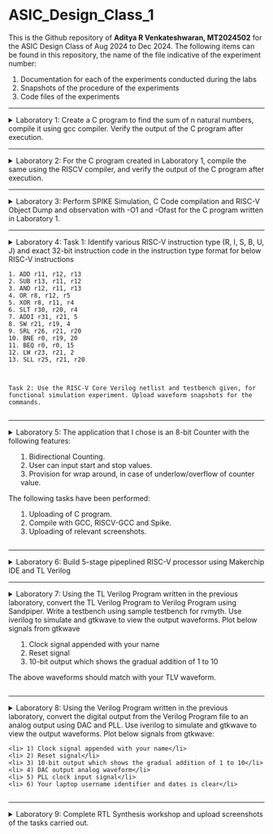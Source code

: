 # ASIC_Design_Class_1
This is the Github repository of **Aditya R Venkateshwaran, MT2024502** for the ASIC Design Class of Aug 2024 to Dec 2024. The following items can be found in this repository, the name of the file indicative of the experiment number:

1. Documentation for each of the experiments conducted during the labs
2. Snapshots of the procedure of the experiments
3. Code files of the experiments

***
<details>
  <summary> Laboratory 1: Create a C program to find the sum of n natural numbers, compile it using gcc compiler. Verify the output of the C program after execution.</summary>
 
  **Step 1:** Create a new sum1ton.c file in the desired directory (ASIC Class) in Linux environment.
  
  ![image](https://github.com/user-attachments/assets/a37c4825-dbf3-458a-ab23-fb4d47fb4c0d)
  
  Here, GEDIT text editor from Ubuntu is used. Write and save your C program in the text editor.
  
  ![image](https://github.com/user-attachments/assets/1ba473a9-6f80-4a4b-be7d-ebce1e5ea2a1)

  **Step 2:** Compile the code using GCC compiler in the terminal window of Ubuntu enivronment and ensure there are no errors during compilation.
  
  ![image](https://github.com/user-attachments/assets/8610ea53-4de6-4fa8-b3bb-af1f85dcb776)
  
  **Step 3:** After compilation, the executable (a.out) will be generated. Run the executable in terminal window to view the output.
  
  ![image](https://github.com/user-attachments/assets/0093d1ad-0ac6-48b1-a578-62a3863594fc)
  
  **Final Output:** In the above image we can observe the output to be 55 (Sum of numbers 1 to 10).
</details>

***

<details>
  <summary>Laboratory 2: For the C program created in Laboratory 1, compile the same using the RISCV compiler, and verify the output of the C program after execution.</summary>


  **Step 1:** For the file sum1ton.c created, type in the following commnand "riscv64-unknown-elf-    gcc -O1 -mabi=lp64 -mach=rv64i -o sum1ton.o sum1ton.c" and press enter. Subsequently, type     "ls -ltr sum1ton.o" to check if the file has been created. 
    
  ![image](https://github.com/user-attachments/assets/56e65f99-2c34-4831-a612-9bd64598013c)
  
  **Step 2:** Open a new terminal tab and write the following command as shown in the figure: 
  
  ![image](https://github.com/user-attachments/assets/6174745a-c5a6-4e9a-8fe4-89f2c6b81c92)
  
 **Step 3:** The assembly version of the C program appears. Type "/main" to jump to the area of      the code that corresponds to the main function (int main()) of the C program. 
  
  ![image](https://github.com/user-attachments/assets/5fdf05fe-8360-4daf-bbfa-c82432068ad3)
  
  **Step 4:** The starting address of the instruction in the main function is 10184, and the ending address is 101B0. Each subsequent instruction, after 10184, has an increment of 4. To find the number of instructions, subtract 10184 from 101B0, and divide by 4. In this case, the number of instructions are equal to 11, as shown in the figure. 
  
  ![image](https://github.com/user-attachments/assets/d88032c3-2865-4cae-bc2f-7e064c4ec5a2)
  ![image](https://github.com/user-attachments/assets/9bc622b1-597f-4805-9b76-4e01de645409)
  
  
  **Step 5:** Repeat Step 1, with the following change "riscv64-unknown-elf-gcc -Ofast -mabi=lp64 -mach=rv64i -o sum1ton.o sum1ton.c" and press enter. Subsequently, repeat the rest of the procedure. 
  
  ![image](https://github.com/user-attachments/assets/95e90c78-24b1-479b-b67b-f6e594f1e668)
  
  To find the number of instructions, subtract 100B0 from 100DC, and divide by 4. In this case, the number of instructions are equal to 11, as shown in the figure.
  
  ![image](https://github.com/user-attachments/assets/3a8f94b5-438f-4c99-860e-12fce037b4fb)
  
  **Final Output:** The number of instructions obtained using the O1 and Ofast switching is equal to 11. 

</details>

***

<details>
  <summary> Laboratory 3: Perform SPIKE Simulation, C Code compilation and RISC-V Object Dump and observation with -O1 and -Ofast for the C program written in Laboratory 1.</summary>

**Step 1:** In the terminal window, compile the C program sum1ton.c and obtain the executable file. Then, run the executable file and observe the output.

**Step 2:** Now, enter the command "riscv64-unknown-elf-gcc -O1 -mabi=lp64 -march=rv64i -o sum1ton.o sum1ton.c", indicating the use of O1 switch and press enter to compile. 

Subsequently, type the command "spike pk sum1ton.o" and press enter to obtain the output of the program using SPIKE simulator and observe the output.

![image](https://github.com/user-attachments/assets/2fe1dfff-bf63-47e7-b092-0f8f28816178)

We can observe that the output of simulation using GCC and SPIKE are the same.

**Step 3:** Perform RISC-V Object Dump by typing the following command "riscv-64-unknown-elf-objdump -d sum1ton.o | less and press enter.

![image](https://github.com/user-attachments/assets/fc7fbc88-d2cd-4e95-8aca-84a166fa860a)

**Step 4:** It can be observed that the number of instructions are equal to (0x101B0-0x10184)/4 = 0xB, which is 11 instructions.

![image](https://github.com/user-attachments/assets/bceeb4bd-74d8-458e-8d11-f751b99bb129)

**Step 5:** Now, repeat Step 2 to Step 4 by using Ofast switch.

![image](https://github.com/user-attachments/assets/12e7b2fa-4a7c-48e6-99c9-a3dd63e5ff50)
![image](https://github.com/user-attachments/assets/feba6e97-c1d0-44b6-82af-a55562700cad)
![image](https://github.com/user-attachments/assets/e3fb4e4f-ca87-4d5f-b008-4041027eccca)

It can be observed that the number of instructions are equal to (0x100DC-0x100B0)/4 = 0xB, which is 11 instructions.
</details>

***

<details>
  <summary>
    Laboratory 4: 
    Task 1: Identify various RISC-V instruction type (R, I, S, B, U, J) and exact 32-bit instruction code in the instruction type format for below RISC-V instructions

    
    1. ADD r11, r12, r13
    2. SUB r13, r11, r12
    3. AND r12, r11, r13
    4. OR r8, r12, r5
    5. XOR r8, r11, r4
    6. SLT r30, r20, r4
    7. ADDI r31, r21, 5
    8. SW r21, r19, 4
    9. SRL r26, r21, r20
    10. BNE r0, r19, 20
    11. BEQ r0, r0, 15
    12. LW r23, r21, 2
    13. SLL r25, r21, r20



    Task 2: Use the RISC-V Core Verilog netlist and testbench given, for functional simulation experiment. Upload waveform snapshots for the commands. 
  </summary>

**Task 1:**
The instructions format of a processor is the way in which machine language instructions are structured and organized for a processor to execute. It is made up of series of 0s and 1s, each containing information about the location and operation of data.
There are 6 instruction formats in RISC-V:

<li>R-format</li>
<li>I-format</li>
<li>S-format</li>
<li>B-format</li>
<li>U-format</li>
<li>J-format</li>


![image](https://github.com/user-attachments/assets/04fbc6f6-5f98-48b0-a346-292e0c9c115e)

<li>The first field in all the instruction format is known as opcode, also referred as operation code. It is of length 7 bits and is used to determine the type of instruction format.</li>
<li>RV32 instructions are word-aligned, which means that address is always defined in the multiple of 4 bytes.</li>

## 1. R-type Instruction

In R-type instruction, R stands for register which means that operations are carried on the Registers and not on memory location. This instruction type is used to execute various arithmetic and logical operations. The entire 32 bits instruction is divided into 6 fields as shown below.

![image](https://github.com/user-attachments/assets/2ffba883-3d7d-4dce-b152-258a85fc1815)

<li>RD: also known referred as Destination Register. It is of length 5 bits and is used to store the final result of operation.</li>
<li>func3: Also referred as function 3. Here the ‘3’ represents the size of this field. This field tells the detail about the operation, i.e., the type of arithmetic and logical that is performed.</li>
<li>RS1 and RS2: These are the source registers each of length 5 bits, mainly used to store and manipulate the data during the execution of instructions.</li>
<li>func7: Also referred as function 7. Here ‘7’ represents the size of the field. The function of func7 field is same as that of func3 field.</li>

## 2. I-type Instruction

In I-type instruction, I stand for immediate which means that operations use Registers and Immediate value for their execution and are not related with memory location. This instruction type is used in immediate and load operations. The entire 32 bits instruction is divided into 5 fields as shown below.

![image](https://github.com/user-attachments/assets/b4f0e45a-7c24-4864-978b-a4a9b658cc44)

<li>RD: also known referred as Destination Register. It is of length 5 bits and is used to store the final result of operation.</li>
<li>func3: Also referred as function 3. Here the ‘3’ represents the size of this field. This field tells the detail about the operation, i.e., the type of arithmetic and logical that is performed.</li>
<li>RS1: This is the source register of length 5 bits, mainly used to store and manipulate the data during the execution of instructions.</li>
<li>The only difference between R-type and I-type is rs2 and func7 field of R-type has been replaced by 12-bits signed immediate, imm[11:0].</li>

## 3. S-type Instruction
   
In S-type instruction, S stand for store which means it is store type instruction that helps to store the value of register into the memory. Mainly, this instruction type is used for store operations. The entire 32 bits instruction is divided into 6 fields as shown below.

![image](https://github.com/user-attachments/assets/3c04cfaf-34b3-4a6c-9704-ed45d55c3401)

<li>S-type instructions encode a 12-bit signed immediate, with the top seven bits imm[11:5] in bits [31:25] of the instruction and the lower five bits imm[4:0] in bits [11:7] of the instruction.</li>
<li>Doesn’t have RD fields which states that these instructions are not used to write value to a register, but to write/store a value to a memory.</li>
<li>The value to be stored is defined in RS1 field and address to which we have to store this value is calculated using RS1 and immediate field.</li>li>
<li>The width of the operation and types of instruction is defined by func3, it can be a word, half-word or byte.</li>

## 4. B-type Instruction
   
In B-type instruction, B stand for branching which means it is mainly used for branching based on certain conditions. The entire 32 bits instruction is divided into 8 fields as shown below.

![image](https://github.com/user-attachments/assets/ae38579f-e051-4a5a-bbe1-42b68d629f98)

<li>Encodes a 12-bit signed immediate, with the most significant bit imm[12] in bit [31] of the instruction, six bits imm[10:5] in bits [25:30] of the instruction, four bits imm[4:1] in bits [11:8] and one bit imm[11] on bit[7].</li>
<li>RS1 and RS2: There are two source registers on which various operations are performed based on certain conditions, and those conditions are defined by func3 field.</li>
<li>After performing operations on the source register based on the conditions, it is evaluated that if the condition is true, Program Counter value gets updated by PC = Present PC Value + Immediate Value, and if the condition is false then PC will be given as PC = Present PC value + 4 bytes, which states that PC will move to next instruction set.</li>

## 5. U-type Instruction
   
In U-type instruction, U stand for Upper Immediate instructions which means it is simply used to transfer the immediate data into the destination register. The entire 32 bits instruction is divided into 3 fields as shown below.

![image](https://github.com/user-attachments/assets/e155a78d-489a-4b86-9e9f-9904401dfcc7)

<li>Consists of only two instructions, i.e., LUI and AUIPC.</li>
<li>Eg:lets take the instruction lui rd, imm and understand this instruction. lui x15, 0x13579 : This instruction will be executed and the immediate value 0x13579 will be written in the MSB of the rd x15, and it will look like x15 = 0x13579000.</li>

## 6. J-type Instruction
   
In J-type instruction, J stand for jump, which means that this instruction format is used to implement jump type instruction. The entire 32 bits instruction is divided into 6 fields as shown below.

![image](https://github.com/user-attachments/assets/06de5c85-ff12-4cc5-b301-758817730e78)

<li>Consists of a single instruction, JAL.</li>
<li>Encodes 20 bits signed immediate which is divided into four fields.</li>
<li>Often used to perform jump to the desired memory location. </li>
<li>The address of the desired memory location is defined in the instruction. </li>
<li>Also used to implement loops.</li>

## Instruction Table

|Sl. No | Instruction| Type |Description of the Instruction |Format                            | Binary Representation          |
|--------|----------------|---------------------------------------|------|-----------------------------------|--------------------------------|
|1| ADD r11, r12, r13  |R|Perform Addition between the values stored in registers R12 and R13, and store the result in register R11|funct7_rs2_rs1_funct3_rd_opcode|0000000_01101_01100_000_01011_0110011|
|2| SUB r13, r11, r12  |R|Perform Subtraction between the value stored in register R12 from R11, and store the result in register R13|funct7_rs2_rs1_funct3_rd_opcode|0100000_01100_01011_000_01101_0110011|
|3| AND r12, r11, r13  |R|Perform Logical AND between the values stored in registers R11 and R13, and store the result in register R12 |funct7_rs2_rs1_funct3_rd_opcode|0000000_01101_01011_111_01100_0110011|
|4| OR r8, r12, r5     |R|Perform Logical OR between the values stored in registers R5 and R12, and store the result in register R8|funct7_rs2_rs1_funct3_rd_opcode|0000000_00101_01100_110_01000_0110011|
|5| XOR r8, r11, r4    |R|Perform Logical XOR between the values stored in registers R4 and R11, and store the result in register R8|funct7_rs2_rs1_funct3_rd_opcode|0000000_00100_01011_100_01000_0110011|
|6| SLT r30, r20, r4   |R|Compare if the data in register R30 is less than that of R20, If yes, set destination register as 1, else, set it as 0|funct7_rs2_rs1_funct3_rd_opcode|0000000_00100_10100_010_111100110011|
7| ADDI r31, r21, 5   |I|Perform addition between data in register R21 and Immediate value (5), and store the result in register R31|imm[11:0]_rs1_funct3_rd_opcode|000000000101_10101_000_11111_0010011|
|8| SW r21, r19, 4     |S|Store Word (32 bits or 4 bytes) from the address pointed by the sum of address held in register R19 and the immediate value (4) and store it in register R21 |imm[11:5]_rs2_rs1_funct3_imm[4:0]_opcode|0000000_10011_10101_010_00100_0100011|
|9| SRL r26, r21, r20  |R| Perform Shift Logical Right on data present in register R21, based on the data present in register R20, and store the result in register R26|funct7_rs2_rs1_funct3_rd_opcode|0000000_10100_10101_101_11010_0110011 |
|10| BNE r0, r19, 20    |B|Branch if the contents of registers R0 and R19 are not equal, to the address denoted by the sum of the address held by the program counter (PC) and the immediate value (20)|imm[12'|'10:5]_rs2_rs1_funct3_imm[4:1|11]_opcode|000000_10011_00000_001_01000_1100011|
|11| BEQ r0, r0, 15     |B| Branch if the contents of registers R0 and R0 are equal, to the address denoted by the sum of the address held by the program counter (PC) and the immediate value (15)|[12|10:5] rs2 rs1_funct3_imm[4:1'|'11]_opcode|000000_00000_00000_000_01111_1100011|
|12| LW r23, r21, 2     |I|Load Word (32 bits or 4 bytes) from the address pointed by the sum of address held in register R21 and the immediate value (2) and store it in register R23|imm[11:0]_rs1_funct3_rd_opcode|000000000010_10101_010_10111_0000011|
|13| SLL r25, r21, r20  |R| Perform Shift Logical Left on data present in register R21, based on the data present in register R20, and store the result in register R25|funct7 rs2 rs1 funct3 rd opcode   | 0000000_10100_10101_001_11001_0110011|

**Task 2:**

Enter the following instructions in the Terminal:

![image](https://github.com/user-attachments/assets/931599ce-b260-4f2e-aeb4-50340d50453e)

The instructions given to me are hardcoded into the memory, in accordance to the 32 bit format for RISC-V Architechture

always @(posedge reset) begin
    
        MEM[0] <= 32'h00D60B67; // add r11, r12, r13
        
        MEM[1] <= 32'h40C586B3; // sub r13, r11, r12
        
        MEM[2] <= 32'h00D5EC67; // and r12, r11, r13
        
        MEM[3] <= 32'h05563233; // or r8, r12, r5
        
        MEM[4] <= 32'h0045C833; // xor r8, r11, r4
        
        MEM[5] <= 32'h042A28BC; // slt r30, r20, r4
        
        MEM[6] <= 32'h00058AF9; // addi r31, r21, 5
        
        MEM[7] <= 32'h009D548B; // sw r21, r19, 4
        
        MEM[8] <= 32'h00A55B4D; // srl r26, r21, r20
        
        MEM[9] <= 32'h130208C7; // bne r0, r19, 20
        
        MEM[10] <= 32'h00000FFF; // beq r0, r0, 15
        
        MEM[11] <= 32'h0015577F; // lw r23, r21, 2
        
        MEM[12] <= 32'h00A55935; // sll r25, r21, r20
    
    end


Here's the table formatted for GitHub with the provided data: Standard ISA vs Hardcoded ISA
|Sl. No|Operation |Standard RISCV ISA |Hardcoded ISA |
|------|----------|-------------------|--------------|
|1 |ADD r11, r12, r13 |32'h00d6b33	|32'h00d6b300|
|2 |SUB r13, r11, r12 |32'h40b6d33	|32'h40b6d380|
|3 |AND r12, r11, r13 |32'h00d6f33	|32'h00d6f400|
|4 |OR r8, r12, r5 |32'h0056c33	|32'h0056c400|
|5 |XOR r8, r11, r4 |32'h0046c33	|32'h0046c500|
|6 |SLT r30, r20, r4 |32'h004a0f33	|32'h004a0f00|
|7 |ADDI r31, r21, 5 |32'h005af93	|32'h005af200|
|8 |SW r21, r19, 4 |32'h004bb3	|32'h0040b300|
|9 |SRL r26, r21, r20 |32'h014b6d33	|32'h014b6d00|
|10 |BNE r0, r19, 20 |32'h014be63	|32'h014be200|
|11 |BEQ r0, r0, 15 |32'h00fbe63	|32'h00fbe000|
|12 |LW r23, r21, 2	|32'h002b8513	|32'h002b8100|
|13 |SLL r25, r21, r20	|32'h014b6933	|32'h014b6900|


    The respective instructions along with the relevant waveforms are as shown below: 

    1. ADD r11, r12, r13

![image](https://github.com/user-attachments/assets/046be833-6cd7-4f5d-b841-6b4e68559b0d)

    2. SUB r13, r11, r12

![image](https://github.com/user-attachments/assets/ee195b5d-fe98-4129-bf70-859241e5f1cf)

    3. AND r12, r11, r13

![image](https://github.com/user-attachments/assets/7fd4ef82-e131-4293-8818-98fa30e3f605)

    4. OR r8, r12, r5

![image](https://github.com/user-attachments/assets/cd54c929-990b-43ae-bd4f-a049653ab231)

    5. XOR r8, r11, r4

![image](https://github.com/user-attachments/assets/00eaa52e-8e55-4905-91e1-f07c9fb9af06)

    6. SLT r30, r20, r4

![image](https://github.com/user-attachments/assets/baee2b52-d2f9-4e73-adab-a2a7a9911b97)

    7. ADDI r31, r21, 5

![image](https://github.com/user-attachments/assets/ae9ed1da-bb9f-42db-9516-27e66ae0d50c)

    8. SW r21, r19, 4

![image](https://github.com/user-attachments/assets/6874a8f3-d65f-4e01-8745-14cc0709ad0e)

    9. SRL r26, r21, r20

![image](https://github.com/user-attachments/assets/920555d0-ce19-4ba9-9e58-9c06cd9b657d)

    10. BNE r0, r19, 20

![image](https://github.com/user-attachments/assets/969044cb-f332-49ce-8530-9fe2589316c9)

    11. BEQ r0, r0, 15

![image](https://github.com/user-attachments/assets/8be0aba5-fc67-41a4-8e15-61eafc7e8034)

    12. LW r23, r21, 2

![image](https://github.com/user-attachments/assets/148160b1-8c8e-49f8-8211-f25358c5a328)

    13. SLL r25, r21, r20

![image](https://github.com/user-attachments/assets/425a7071-213e-4d05-9d69-6a7a3b0847a8)


Final Output

![image](https://github.com/user-attachments/assets/54d92552-37f3-4aa4-bbd5-643e162b2ccc)
</details>

***

<details>
  <summary>Laboratory 5: The application that I chose is an 8-bit Counter with the following features:
    
   1. Bidirectional Counting.
   2. User can input start and stop values.
   3. Provision for wrap around, in case of underlow/overflow of counter value.

   The following tasks have been performed:
   
   1. Uploading of C program.
   2. Compile with GCC, RISCV-GCC and Spike.
   3. Uploading of relevant screenshots.
   </summary>
   
**Step 1:** Create a file by the name counter_8bit.c using gedit editor, type in the code, and save the file.
![image](https://github.com/user-attachments/assets/96002e3c-effe-41a9-921a-178e22652a9b)

```
#include <stdio.h>
#include <stdint.h>
#include <unistd.h>  // For usleep()

void delay(unsigned int milliseconds) {
    volatile unsigned int count;
    unsigned int end = milliseconds * 1000;  // Adjust multiplier as necessary for your system
    for (count = 0; count < end; count++) {
        // Busy-wait loop
    }
}

// Function to print an 8-bit integer in binary format
void printBinary(uint8_t num) {
    for (int i = 7; i >= 0; i--) {
        printf("%c", (num & (1 << i)) ? '1' : '0');
    }
}

// Function to print the counter value in both decimal and binary
void printCounter(uint8_t counter) {
    printf("Counter: %03u, Binary: ", counter);
    printBinary(counter);
    printf("\n");
}

// Bidirectional counter function
void bidirectionalCounter(uint8_t startValue, uint8_t stopValue, int direction) {
    uint8_t counter = startValue;
    printf("\nDirection: %s\n",(direction?"Up":"Down"));
    printf("Starting from: %u\n",startValue);
   
    while (1) {
        // Print the current counter value
        printCounter(counter);

        // Check if we reached the stop value
        if (counter == stopValue) {
            printf("Reached stop value: %u\n", stopValue);
            break;
        }

        // Adjust the counter based on the direction
        if (direction == 1) { // Counting up
            counter++;
            if (counter == 0) { // Overflow condition
                printf("Counter overflowed, wrapping around...\n");
            }
        } else if (direction == 0) { // Counting down
            counter--;
            if (counter == 255) { // Underflow condition
                printf("Counter underflowed, wrapping around...\n");
            }
	}

        // Delay for better readability (Sleep for 100 milliseconds)
        //usleep(100 * 1000);
	delay(100);
    }
}

int main() {
    uint8_t startValue, stopValue;
    int direction;

    printf("This is an 8 bit bidirectional counter\n");
    // Get the initial value of the counter from the user
    printf("Enter the start 8-bit value (0-255): ");
    scanf("%hhu", &startValue);

    // Get the stop value of the counter from the user
    printf("Enter the stop 8-bit value (0-255): ");
    scanf("%hhu", &stopValue);

    // Get the direction of counting from the user
    do{
        printf("\n0 - Down Count\n");
        printf("1 - Up   Count\n");
        printf("Do not enter any other number\n");
        printf("Enter direction: ");
        scanf("%d", &direction);    
    }while(direction>1||direction<0);
   
    // Start the bidirectional counter
    bidirectionalCounter(startValue, stopValue, direction);

    return 0;
}
```

**Step 2:** Run the file using the GCC Compiler, and change the name of the executable file to counter_8bit.out
![image](https://github.com/user-attachments/assets/e628de13-6c3e-4839-ab3b-738b40a98adc)

**Step 3:** Run the executable file, and test it for various kinds of inputs, thereby demonstrating the up and down counting, overflow and underflow when counter reaches maximum and minimum value respectively.
![image](https://github.com/user-attachments/assets/45d363c9-acdd-4755-90ff-527e2f6ace35)
![image](https://github.com/user-attachments/assets/11ccaf16-5c1c-4523-a983-13c2a7f9aa02)
![image](https://github.com/user-attachments/assets/24121153-1e2f-4844-ad14-2daf7143953b)
![image](https://github.com/user-attachments/assets/4a14c26f-fa8f-4963-8eef-71f4abe4c328)
![image](https://github.com/user-attachments/assets/8b2931f7-2162-4808-aa65-53fad1967f09)
![image](https://github.com/user-attachments/assets/59537f9d-4cbc-4eff-aefb-dd3f827980a6)

**Step 4:** Now, proceed for performing the simulation using the RISCV-GCC compiler, using the O1 switch.
![image](https://github.com/user-attachments/assets/8f5c7c53-8a68-4453-bbed-5de42f6d2cd8)

**Step 5:** Perform the object dump for the file counter_8bit.o
![image](https://github.com/user-attachments/assets/e150ab74-b81a-420e-ab57-3be203e596d8)
![image](https://github.com/user-attachments/assets/df3e3719-bf43-4a3c-82d2-adbabe406f9d)

Type /main to reach to the code section that corresponds to the main function of the C program.

![image](https://github.com/user-attachments/assets/42469ddf-7d86-4b05-b2fc-7536aefcb209)
![image](https://github.com/user-attachments/assets/9bb69963-66ba-40cf-8a85-b17e93bccce2)

The number of instructions can be found out by doing the calculation (10438-10358)/4 = 38 (hexadecimal), which is 56 instructions (decimal).

![image](https://github.com/user-attachments/assets/c38919bc-e1a8-4ed7-9bc3-ba17f3a0f08b)

**Step 6:** Now, perform the simulation using spike compiler, and compare the output obtained using spike with that of the GCC compiler.
![image](https://github.com/user-attachments/assets/5d716ff5-260b-40e4-933a-df73420fe576)
![image](https://github.com/user-attachments/assets/a8d1afbf-d535-4fbb-9a31-2ede8f61f6bc)

**Step 7:** Type in the command "spike -d pk counter_8bit.o" and verify the contents of each register. In this screenshot, I have depicted the change in the value of the stack pointer, when the first instruction is executed at the starting address as mentioned in Step 5.

![image](https://github.com/user-attachments/assets/92bab34d-3adc-4530-98d8-2c09c27d97f4)

![image](https://github.com/user-attachments/assets/39b26eab-72f8-40cb-9fb4-df9ff004c47f)

The difference in stack pointer values can be observed as per the calculation depicted in the screenshot.

</details>

***

<details>
  <summary>Laboratory 6: Build 5-stage pipeplined RISC-V processor using Makerchip IDE and TL Verilog
   </summary>
	
**1. Combinational Logic - Calculator**
	
Implementation of a basic combinational calculator.

```
   $val1[31:0] = $rand1[3:0];
   $val2[31:0] = $rand2[3:0];
   
   $sum[31:0] =  $val1[31:0] +  $val2[31:0];
   $diff[31:0] =  $val1[31:0] -  $val2[31:0];
   $prod[31:0] =  $val1[31:0] *  $val2[31:0];
   $quot[31:0] =  $val1[31:0] /  $val2[31:0];
   
   $out[31:0] = $sel[1] ? ($sel[0] ? $quot[31:0] : $prod[31:0])
                        : ($sel[0] ? $diff[31:0] : $sum[31:0]);
```

The screenshot of the implementation of the above code shows the generated block diagram as well as the waveform for the circuit.

![image](https://github.com/user-attachments/assets/196e3e4a-c788-4bbd-9258-95e99c636c00)

**2. Sequential Logic**
A new operator is introduced  >>no_of_clock_cycles $variable name. It provides the value of the mentioned signal, a certain number of clock cycles prior, as mentioned in the code.

We have a reset signal which will reset the output to 0 when it is pulled high.

```
$num[15:0] = *reset ? 0             // 0 if reset
                    : >>1$num + 1;  // otherwise add previous and 1
```

![image](https://github.com/user-attachments/assets/43c8fe37-4154-4b84-abdf-6eedaf996983)

The screenshot shows the implementation of the counter logic, along with the generated waveform.

**3. Pipelined Logic**
The calculator has been implemented following a pipelined design so that the circuit can be operated at higher clock frequencies. The multiplexer introduced to select the operation is shifted to the next clock cycle so that the calculator logic can operate at higher frequencies.

![image](https://github.com/user-attachments/assets/38f394df-56e9-47e5-906f-40e457f8d2e0)

```
|calc
      @1
         $reset = *reset;
   
         $val1[31:0] = >>2$out[31:0];
         $val2[31:0] = $rand2[3:0];
         $sel[1:0] = $rand3[1:0];
   
         $sum[31:0] = $val1[31:0] + $val2[31:0];
         $diff[31:0] = $val1[31:0] - $val2[31:0];
         $prod[31:0] = $val1[31:0] * $val2[31:0];
         $quot[31:0] = $val1[31:0] / $val2[31:0];
            
         $count = $reset ? 0 : >>1$count + 1;
         
      @2
         $valid = !$count;
         $calc_reset = $reset | $valid;
         $out[31:0] = $calc_reset ? 32'b0
                                  : ($sel[1] ? ($sel[0] ? $quot[31:0] 
                                                        : $prod[31:0])
                                             : ($sel[0] ? $diff[31:0] 
                                                        : $sum[31:0]));
```
**4. Validity**

When generating waveforms, we typically get results for all clock cycles. While there may be no compilation errors, logical errors can still occur, which are difficult to debug by simply analyzing the waveforms. Additionally, there can be "don't care" conditions that are insignificant and should be ignored. To handle this, we use Validity.

The global clock runs continuously, but sometimes certain processes don't need to execute during every clock cycle. However, they might still run due to the clock signal, consuming unnecessary power. In complex circuits, this can lead to significant power waste. To reduce power consumption, we use clock gating, which stops the clock during such cycles. Validity helps us manage this process.

```
$reset = *reset;
   |calc
      @1
         $clk_aditya *clk;
         $reset = *reset;
         $valid = $reset? 0: (>>1$valid + 1); $valid_or_reset = $valid || $reset;
   ?$valid
      @1
         $val1[31:0] =>>2$result[31:0];
         $val2[31:0] = $rand2 [3:0];
      @2
         $out [31:0] = $valid_or_reset ? 32'b0:(($sel[1:0] == 2'b00) ? ($val1[31:0]+$val2[31:0]) : (($sel[1:0] == 2'b01) ? ($val1[31:0]-$val2[31:0]) : (($sel[1:0] == 2'b10) ? ($val1[31:0]*$val2[31:0]):($val1[31:0]+$val2[31:0]))));
```


![image](https://github.com/user-attachments/assets/83691d6b-1f64-4577-8b14-6fa581406b77)

**5. Total Distance Calculator**

![image](https://github.com/user-attachments/assets/4e2f5235-9129-4bb5-b219-be1bebff70e5)


**6. Implementation of a 5 staged pipelined RISC-V Core**

![image](https://github.com/user-attachments/assets/969aa4c4-0eee-472b-82a4-877fddf464b5)

**TL Verilog Program**
```
\m4_TLV_version 1d: tl-x.org
\SV
   // Template code can be found in: https://github.com/stevehoover/RISC-V_MYTH_Workshop
   
   m4_include_lib(['https://raw.githubusercontent.com/BalaDhinesh/RISC-V_MYTH_Workshop/master/tlv_lib/risc-v_shell_lib.tlv'])

\SV
   m4_makerchip_module   // (Expanded in Nav-TLV pane.)
\TLV

   /*This program sums the numbers from 1 to 10 in the same order
     Registers Used:
     r10 (a0): In: 0, Out: final sum
     r12 (a2): 10
     r13 (a3): 1 to 10
     r14 (a4): Sum
     External to function:*/
   m4_asm(ADD, r10, r0, r0)              // Initialize r10 (a0) to 0.
   // Function:
   m4_asm(ADD, r14, r10, r0)             // Initialize sum register a4 with 0x0
   m4_asm(ADDI, r12, r10, 1011)          // Store count of 10 in register a2.
   m4_asm(ADD, r13, r10, r0)             // Initialize intermediate sum register a3 with 0
   // Loop:
   m4_asm(ADD, r14, r13, r14)            // Incremental addition
   m4_asm(ADDI, r13, r13, 1)             // Increment intermediate register by 1
   m4_asm(BLT, r13, r12, 1111111111000)  // If a3 is less than a2, branch to label named <loop>
   m4_asm(ADD, r10, r14, r0)             // Store final result to register a0 so that it can be read by main program
   m4_asm(SW, r0, r10, 10000)            // Store r10 result in dmem
   m4_asm(LW, r17, r0, 10000)            // Load contents of dmem to r17
   m4_asm(JAL, r7, 00000000000000000000) // Done. Jump to itself (infinite loop). 
   m4_define_hier(['M4_IMEM'], M4_NUM_INSTRS)

   |cpu
      @0
         $reset = *reset;
         $clk_aditya = clk;
         //PC fetch - branch, jumps and loads introduce 2 cycle bubbles in this pipeline
         $pc[31:0] = >>1$reset ? '0 : (>>3$valid_taken_br ? >>3$br_tgt_pc :
                                       >>3$valid_load     ? >>3$inc_pc[31:0] :
                                       >>3$jal_valid      ? >>3$br_tgt_pc :
                                       >>3$jalr_valid     ? >>3$jalr_tgt_pc :
                                                     (>>1$inc_pc[31:0]));
         // Access instruction memory using PC
         $imem_rd_en = ~ $reset;
         $imem_rd_addr[M4_IMEM_INDEX_CNT-1:0] = $pc[M4_IMEM_INDEX_CNT+1:2];
         
         
      @1
         //Obtain instruction from Instruction Memory
         $instr[31:0] = $imem_rd_data[31:0];
         
         //Increment PC
         $inc_pc[31:0] = $pc[31:0] + 32'h4;
         
         //Decoding R,I,S,B,U,J type of instructions based on opcode [6:0]
         //Only [6:2] is used here because this implementation is for RV64I which does not use [1:0]
	 $is_r_instr = $instr[6:2] == 5'b01011 ||
                       $instr[6:2] ==? 5'b011x0 ||
                       $instr[6:2] == 5'b10100;         
	
	 $is_i_instr = $instr[6:2] ==? 5'b0000x ||
                       $instr[6:2] ==? 5'b001x0 ||
                       $instr[6:2] == 5'b11001;
         
         
         $is_s_instr = $instr[6:2] ==? 5'b0100x;
         
         $is_u_instr = $instr[6:2] ==? 5'b0x101;
         
         $is_b_instr = $instr[6:2] == 5'b11000;
         
         $is_j_instr = $instr[6:2] == 5'b11011;
         
         //Immediate value decoding
         $imm[31:0] = $is_i_instr ? { {21{$instr[31]}} , $instr[30:20]} :
                      $is_s_instr ? { {21{$instr[31]}} , $instr[30:25] , $instr[11:8] , $instr[7]} :
                      $is_b_instr ? { {20{$instr[31]}} , $instr[7] , $instr[30:25] , $instr[11:8] , 1'b0} :
                      $is_u_instr ? { $instr[31] , $instr[30:12] , { 12{1'b0}} } :
                      $is_j_instr ? { {12{$instr[31]}} , $instr[19:12] , $instr[20] , $instr[30:21] , 1'b0} :
                      >>1$imm[31:0];
         
         //Generating valid signals for each instruction field
         $rs1_or_funct3_valid    = $is_r_instr || $is_i_instr || $is_s_instr || $is_b_instr;
         $rs2_valid              = $is_r_instr || $is_s_instr || $is_b_instr;
         $rd_valid               = $is_r_instr || $is_i_instr || $is_u_instr || $is_j_instr;
         $funct7_valid           = $is_r_instr;
         
         //Decoding other instruction fields
         ?$rs1_or_funct3_valid
            $rs1[4:0]    = $instr[19:15];
            $funct3[2:0] = $instr[14:12];
         
         ?$rs2_valid
            $rs2[4:0]    = $instr[24:20];
         
         ?$rd_valid
            $rd[4:0]     = $instr[11:7];
         
         ?$funct7_valid
            $funct7[6:0] = $instr[31:25];
         
         $opcode[6:0] = $instr[6:0];
         
         //Decoding instruction in subset of base instruction set based on RISC-V 32I
         $dec_bits[10:0] = {$funct7[5],$funct3,$opcode};
         
         //Branch instructions
         $is_beq   = $dec_bits ==? 11'bx_000_1100011;
         $is_bne   = $dec_bits ==? 11'bx_001_1100011;
         $is_blt   = $dec_bits ==? 11'bx_100_1100011;
         $is_bge   = $dec_bits ==? 11'bx_101_1100011;
         $is_bltu  = $dec_bits ==? 11'bx_110_1100011;
         $is_bgeu  = $dec_bits ==? 11'bx_111_1100011;
         
         //Jump instructions
         $is_auipc = $dec_bits ==? 11'bx_xxx_0010111;
         $is_jal   = $dec_bits ==? 11'bx_xxx_1101111;
         $is_jalr  = $dec_bits ==? 11'bx_000_1100111;
         
         //Arithmetic instructions
         $is_addi  = $dec_bits ==? 11'bx_000_0010011;
         $is_add   = $dec_bits ==  11'b0_000_0110011;
         $is_lui   = $dec_bits ==? 11'bx_xxx_0110111;
         $is_slti  = $dec_bits ==? 11'bx_010_0010011;
         $is_sltiu = $dec_bits ==? 11'bx_011_0010011;
         $is_xori  = $dec_bits ==? 11'bx_100_0010011;
         $is_ori   = $dec_bits ==? 11'bx_110_0010011;
         $is_andi  = $dec_bits ==? 11'bx_111_0010011;
         $is_slli  = $dec_bits ==? 11'b0_001_0010011;
         $is_srli  = $dec_bits ==? 11'b0_101_0010011;
         $is_srai  = $dec_bits ==? 11'b1_101_0010011;
         $is_sub   = $dec_bits ==? 11'b1_000_0110011;
         $is_sll   = $dec_bits ==? 11'b0_001_0110011;
         $is_slt   = $dec_bits ==? 11'b0_010_0110011;
         $is_sltu  = $dec_bits ==? 11'b0_011_0110011;
         $is_xor   = $dec_bits ==? 11'b0_100_0110011;
         $is_srl   = $dec_bits ==? 11'b0_101_0110011;
         $is_sra   = $dec_bits ==? 11'b1_101_0110011;
         $is_or    = $dec_bits ==? 11'b0_110_0110011;
         $is_and   = $dec_bits ==? 11'b0_111_0110011;
         
         //Store instructions
         $is_sb    = $dec_bits ==? 11'bx_000_0100011;
         $is_sh    = $dec_bits ==? 11'bx_001_0100011;
         $is_sw    = $dec_bits ==? 11'bx_010_0100011;
         
         //Load instructions - support only 4 byte load
         $is_load  = $dec_bits ==? 11'bx_xxx_0000011;
         
         $is_jump = $is_jal || $is_jalr;
         
      @2
         //Get Source register values from reg file
         $rf_rd_en1 = $rs1_or_funct3_valid;
         $rf_rd_en2 = $rs2_valid;
         
         $rf_rd_index1[4:0] = $rs1[4:0];
         $rf_rd_index2[4:0] = $rs2[4:0];
         
         //Register file bypass logic - data forwarding from ALU to resolve RAW dependence
         $src1_value[31:0] = $rs1_bypass ? >>1$result[31:0] : $rf_rd_data1[31:0];
         $src2_value[31:0] = $rs2_bypass ? >>1$result[31:0] : $rf_rd_data2[31:0];
         
         //Branch target PC computation for branches and JAL
         $br_tgt_pc[31:0] = $imm[31:0] + $pc[31:0];
         
         //RAW dependence check for ALU data forwarding
         //If previous instruction was writing to reg file, and current instruction is reading from same register
         $rs1_bypass = >>1$rf_wr_en && (>>1$rd == $rs1);
         $rs2_bypass = >>1$rf_wr_en && (>>1$rd == $rs2);
         
      @3
         //ALU
         $result[31:0] = $is_addi  ? $src1_value +  $imm :
                         $is_add   ? $src1_value +  $src2_value :
                         $is_andi  ? $src1_value &  $imm :
                         $is_ori   ? $src1_value |  $imm :
                         $is_xori  ? $src1_value ^  $imm :
                         $is_slli  ? $src1_value << $imm[5:0]:
                         $is_srli  ? $src1_value >> $imm[5:0]:
                         $is_and   ? $src1_value &  $src2_value:
                         $is_or    ? $src1_value |  $src2_value:
                         $is_xor   ? $src1_value ^  $src2_value:
                         $is_sub   ? $src1_value -  $src2_value:
                         $is_sll   ? $src1_value << $src2_value:
                         $is_srl   ? $src1_value >> $src2_value:
                         $is_sltu  ? $sltu_rslt[31:0]:
                         $is_sltiu ? $sltiu_rslt[31:0]:
                         $is_lui   ? {$imm[31:12], 12'b0}:
                         $is_auipc ? $pc + $imm:
                         $is_jal   ? $pc + 4:
                         $is_jalr  ? $pc + 4:
                         $is_srai  ? ({ {32{$src1_value[31]}} , $src1_value} >> $imm[4:0]) :
                         $is_slt   ? (($src1_value[31] == $src2_value[31]) ? $sltu_rslt : {31'b0, $src1_value[31]}):
                         $is_slti  ? (($src1_value[31] == $imm[31]) ? $sltiu_rslt : {31'b0, $src1_value[31]}) :
                         $is_sra   ? ({ {32{$src1_value[31]}}, $src1_value} >> $src2_value[4:0]) :
                         $is_load  ? $src1_value +  $imm :
                         $is_s_instr ? $src1_value + $imm :
                                    32'bx;
         
         $sltu_rslt[31:0]  = $src1_value <  $src2_value;
         $sltiu_rslt[31:0] = $src1_value <  $imm;
         
         //Jump instruction target PC computation
         $jalr_tgt_pc[31:0] = $imm[31:0] + $src1_value[31:0]; 
         
         //Branch resolution
         $taken_br = $is_beq ? ($src1_value == $src2_value) :
                     $is_bne ? ($src1_value != $src2_value) :
                     $is_blt ? (($src1_value < $src2_value) ^ ($src1_value[31] != $src2_value[31])) :
                     $is_bge ? (($src1_value >= $src2_value) ^ ($src1_value[31] != $src2_value[31])) :
                     $is_bltu ? ($src1_value < $src2_value) :
                     $is_bgeu ? ($src1_value >= $src2_value) :
                     1'b0;
         
         $valid = ~(>>1$valid_taken_br || >>2$valid_taken_br || >>1$is_load || >>2$is_load || >>2$jump_valid || >>1$jump_valid);
         
         $valid_taken_br = $valid && $taken_br;
         
         $valid_load = $valid && $is_load;
         
         $jump_valid = $valid && $is_jump;
         $jal_valid  = $valid && $is_jal;
         $jalr_valid = $valid && $is_jalr;
         
         //Destination register update - ALU result or load result depending on instruction
         $rf_wr_en = (($rd != '0) && $rd_valid && $valid) || >>2$valid_load;
         $rf_wr_index[4:0] = $valid ? $rd[4:0] : >>2$rd[4:0];
         $rf_wr_data[31:0] = $valid ? $result[31:0] : >>2$ld_data[31:0];
         
      @4
         //Data memory access for load, store
         $dmem_addr[3:0]     =  $result[5:2];
         $dmem_wr_en         =  $valid && $is_s_instr;
         $dmem_wr_data[31:0] =  $src2_value[31:0];
         $dmem_rd_en         =  $valid_load;
         
      
         //Write back data read from load instruction to register
         $ld_data[31:0]      =  $dmem_rd_data[31:0];
      
   
   // Assert these to end simulation (before Makerchip cycle limit).
   //Checks if sum of numbers from 1 to 10 is obtained in reg[17]
   *passed = |cpu/xreg[17]>>10$value == (1+2+3+4+5+6+7+8+9+10);
   //Run for 200 cycles without any checks
   //*passed = *cyc_cnt > 200;
   *failed = 1'b0;
   
   // Macro instantiations for:
   //  o instruction memory
   //  o register file
   //  o data memory
   //  o CPU visualization
   |cpu
      m4+imem(@1)    // Args: (read stage)
      m4+rf(@2, @3)  // Args: (read stage, write stage) - if equal, no register bypass is required
      m4+dmem(@4)    // Args: (read/write stage)
      m4+cpu_viz(@4) // For visualisation, argument should be at least equal to the last stage of CPU logic
                     // @4 would work for all labs
\SV
   endmodule
```
**Generated Block Diagram**
1. Entire Processor
   
![image](https://github.com/user-attachments/assets/fd7fcde0-7369-4d8c-8cb5-d576176eb96d)


2. Stage 0: Program Counter\
   
![image](https://github.com/user-attachments/assets/b4474f79-ac26-452c-b638-940d17578e0e)


3. Stage 1: Instruction Fetch

![image](https://github.com/user-attachments/assets/5805fa2b-4346-4c40-9072-e32bde6f847d)


4. Stage 2: Instruction Decode
   
![image](https://github.com/user-attachments/assets/4b9224a5-431c-4c11-98ad-e3f086a00df2)


5. Stage 3: Instruction Execute
   
![image](https://github.com/user-attachments/assets/0d992f37-4275-4a9e-bc28-9a6fb6929d50)


7. Stage 4: Memory Access and Stage 5: Writeback
   
![image](https://github.com/user-attachments/assets/1abe25e5-bf45-451f-b2ad-20a5eb7faff8)

8. XREG
   
![image](https://github.com/user-attachments/assets/3c238e51-aa9c-4495-aa51-fb4166f94405)


**Generated Waveforms**

![image](https://github.com/user-attachments/assets/e63a77ad-eace-412c-ae39-ec4d1e2e6058)

The below screenshot depict the addition of numbers 1 to 10 into the register R14, after every 5 clock cycles starting from 12th clock cycle

Also, the below code which acts as the testbench can also be viewed in these screenshots at register 17.
```
*passed = |cpu/xreg[17]>>10$value == (1+2+3+4+5+6+7+8+9+10);
```

![image](https://github.com/user-attachments/assets/788e235d-99ff-4217-8893-b04cbe9c4d4c)



**Visualization**

We can view the changing of values in each of the registers as the program is executed.
![image](https://github.com/user-attachments/assets/e082d633-c815-4d02-a615-3a3e19b42a9d)

</details>

***

<details>
  <summary>Laboratory 7: Using the TL Verilog Program written in the previous laboratory, convert the TL Verilog Program to Verilog Program using Sandpiper. Write a testbench using sample testbench for rvmyth. Use iverilog to simulate and gtkwave to view the output waveforms. Plot below signals from gtkwave 

1) Clock signal appended with your name
2) Reset signal
3) 10-bit output which shows the gradual addition of 1 to 10

The above waveforms should match with your TLV waveform.
   </summary>

  
**Step 1:** Install These Required Packages:

```
sudo apt install make python python3 python3-pip git iverilog gtkwave docker.io
sudo chmod 666 /var/run/docker.sock
cd ~
pip3 install pyyaml click sandpiper-saas
python3 -m venv .venv
source ~/.venv/bin/activate
```

**Step 2:** git clone ```https://github.com/manili/VSDBabySoC.git``` - clone this repo containing VSDBabySoC design files and testbench.

**Step 3:** cd /home/vsduser/VSDBabySoC/src/module

**Step 4:** ```sandpiper-saas –I /home/vsduser/VSDBabySoC/src/module/adi_riscv.tlv -o rvmyth.v --bestsv --noline -p Verilog --outdir /home/vsduser/VSDBabySoC/src/module```
![image](https://github.com/user-attachments/assets/8384c21a-8408-487c-9e81-96642ee50c85)
This command translates .tlv definition of the RISCV processor created using Makerchip into .v definition.

![image](https://github.com/user-attachments/assets/b65cb070-8fb4-4644-b843-443bc7268697)


**Step 5:** ```iverilog –g2005-sv –o pre_synth_sim.out –DPRE_SYNTH_SIM testbench.v –I /home/vsduser/VSDBabySoC/src/include –I /home/vsduser/VSDBabySoC/src/module –s vsdbabysoc_tb ```

This command compiles and simulates the rvmyth.v design.

![image](https://github.com/user-attachments/assets/e4cf2195-69be-4a5b-9283-17befad02745)


**Step 6:** Run the vvp and gtkwave commands as shown in previous screenshots to view the output waveforms. 

**Output Waveform**
1. Sandpiper-saas and iverilog

![image](https://github.com/user-attachments/assets/7f663f28-320f-4303-a08e-818b19fbed6b)

<li>clk_aditya: This is the clock input to the RISC-V design.</li>
<li>reset: This is the input reset signal to the RISC-V design.</li>
<li>OUT[9:0]: This is the 10-bit output port of the RISC-V design, which corresponds to the RISC-V register #14 (xreg[14]).</li>

2. TL-Verilog and Makerchip

![image](https://github.com/user-attachments/assets/c459a9cd-f592-41b6-8eec-3829cdc472f5)

![image](https://github.com/user-attachments/assets/788e235d-99ff-4217-8893-b04cbe9c4d4c)

The output of iverilog and Makerchip (TL-Verilog) are found to be the same.

</details>

***

<details>
  <summary>Laboratory 8: Using the Verilog Program written in the previous laboratory, convert the digital output from the Verilog Program file to an analog output using DAC and PLL. Use iverilog to simulate and gtkwave to view the output waveforms. Plot below signals from gtkwave: 
	  
	<li> 1) Clock signal appended with your name</li>
	<li> 2) Reset signal</li>
	<li> 3) 10-bit output which shows the gradual addition of 1 to 10</li>
	<li> 4) DAC output analog waveform</li>
	<li> 5) PLL clock input signal</li>
	<li> 6) Your laptop username identifier and dates is clear</li> 

   </summary>

**Step 1:** Install yosys

```
sudo apt-get update
git clone https://github.com/YosysHQ/yosys.git
cd yosys
sudo apt install make (If make is not installed please install it) 
sudo apt-get install build-essential clang bison flex \
    libreadline-dev gawk tcl-dev libffi-dev git \
    graphviz xdot pkg-config python3 libboost-system-dev \
    libboost-python-dev libboost-filesystem-dev zlib1g-dev
make config-gcc
make 
sudo make install
```

**Step 2:** Install iverilog

```
sudo apt-get update
sudo apt-get install iverilog
```

**Step 3:** Install gtkwave

```
sudo apt-get update
sudo apt install gtkwave
```

**Step 4:** Clone files from the repository for BabySoC Simulation

```
git clone https://github.com/Subhasis-Sahu/BabySoC_Simulation/
```

**Step 5:** Install Sandpiper-saas and python

```
sudo apt install make python python3 python3-pip git iverilog gtkwave
cd ~
sudo apt-get install python3-venv
python3 -m venv .venv
source ~/.venv/bin/activate
pip3 install pyyaml click sandpiper-saas
```

**Step 6:** Compile using iverilog, run using vvp, and view the waveform generated using GTKWave.

```
cd BabySoC_Simulation
iverilog -o ./pre_synth_sim.out -DPRE_SYNTH_SIM src/module/testbench.v -I src/include -I src/module/
vvp ./pre_synth_sim.out
gtkwave pre_synth_sim.vcd
```

![image](https://github.com/user-attachments/assets/05536599-38b7-462e-8afe-4dc7fef82758)

**Output Waveform**
<li>CPU_clk_aditya_a0: This is the clock input to the RISC-V design.</li>
<li>reset: This is the input reset signal to the RISC-V design.</li>
<li>OUT[9:0]: This is the 10-bit output port of the RISC-V design, which corresponds to the RISC-V register #14 (xreg[14]).</li>
<li>OUT: This is the analog output from the DAC corresponding to the 10 bit digital input (given from the RISC-V design.</li>
<li>VCO_IN: Clock signal of the PLL.</li>

![image](https://github.com/user-attachments/assets/a9b1a008-c427-4887-8f85-c83f6554d8a9)
![image](https://github.com/user-attachments/assets/4625d0b6-4a84-4544-8fe7-bddb79c4b3a5)

It can be observed that once the addition output reaches 0x37 (55 in decimal), the output is reset to 0, and the addition process repeats itself.

![image](https://github.com/user-attachments/assets/85209f47-bc7a-4203-9674-41e21016205c)
![image](https://github.com/user-attachments/assets/3a824176-e3ba-44b3-86c8-53d876ce9e70)

**Note:** Additional waveforms depicting entire duration added to the repo upon subsequent instruction in class.

![image](https://github.com/user-attachments/assets/a342edbf-af5e-4ab1-908c-4be20145c103)

</details>

***
<details>
  <summary> Laboratory 9: Complete RTL Synthesis workshop and upload screenshots of the tasks carried out.</summary>

  <details>
	  <summary>Initial Setup</summary>
  Enter the following commands in the Ubuntu terminal as depicted in the screenshot
	  
```
sudo -i
sudo apt-get install git
ls
cd /home/aditya
mkdir VLSI
cd VLSI
git clone https://github.com/kunalg123/sky130RTLDesignAndSynthesisWorkshop.git
cd sky130RTLDesignAndSynthesisWorkshop/verilog_files
ls
```
	  
![image](https://github.com/user-attachments/assets/8777ca74-07c7-4065-a1af-4e24337f044d)

![image](https://github.com/user-attachments/assets/9ffbc965-2be0-46d4-8ebf-d7d2d571d8fd)

We can observe the list of files present in the directory. 

![image](https://github.com/user-attachments/assets/6f4c562f-d2dc-4535-ba26-410d2282d64b)

  </details>
  
  <details>
	  <summary>Day 1:</summary>
		  
  <li>
	  Introduction to iverilog and GTKWave: This tutorial involved learning about how to simulate the design and testbench for a 2x1 multiplexer, using iverilog, and displaying the waveform on GTKWave.
	  
	
      ![image](https://github.com/user-attachments/assets/ae5b3203-97fc-48df-9c8d-e906ab818aeb)
   	  
      ![image](https://github.com/user-attachments/assets/d0f40acb-90b8-4376-83c7-2e02c1af1424)

  ```
  //Design 
  module good_mux (input i0, input i1, input sel, output reg y);
	  always@(*)
	  begin
	  	if(sel)
			y<=i1;
		else
			y<=i0;
	  end
  endmodule
  //Testbench
  module tb_good_mux;
	reg i0,i1,sel;
	wire y;

     	good_mux uut(.sel(sel),.i0(i0),.i1(i1),.y(y));

	initial begin
		$dumpfile("tb_good_mux.vcd");
		$dumpvars(0,tb_good_mux);
		sel=0;
		i0=0;
		i1=0;
		#300 $finish;
	end
	always #75 sel = ~sel;
	always #10 i0 = ~i0;
	always #55 i1 = ~i1;
  endmodule
  ```
  </li>
  <li>
	  Introduction to Yosys: This tutorial involved the use of Yosys for synthesising the design we created in Verilog, viewing its netlists and the cells that are generated for the purpose of creating the circuit. The following commands are used:

   ```
1. yosys
2. read_liberty -lib ../lib/sky130_fd_sc_hd__tt_025C_1v80.lib
3. read_verilog good_mux.v
4. synth -top good_mux
5. abc -liberty ../lib/sky130_fd_sc_hd__tt_025C_1v80.lib
6. show
7. write_verilog -noattr good_mux_netlist.v
8. gvim good_mux_netlist.v
  ```

1. Opens Yosys Tool
2. Reads the technology library file (Liberty format) required for synthesis using the specified path.
3. Loads the Verilog file good_mux.v for synthesis.
4. Performs synthesis on the design, with good_mux as the top module.
5. Optimizes the synthesized design using the ABC tool and the specified technology library.
6. Displays the synthesized design as a schematic.
7. Writes the synthesized netlist to the file good_mux_netlist.v without attributes.
8. Opens the netlist file good_mux_netlist.v in the gvim text editor.

```
//Generated Netlist
module good_mux(i0, il, sel, y);
	wire _0_;
	wire _1_;
	wire _2_;
	wire_3_;
	input i0; wire i0;
	input il; wire il;
	input sel; wire sel;
	output y; wire y;
	
	sky130_fd_sc_hd__mux2_1 _4_ (.AO(_0_),.A1(_1_),.S(_2_),.X(_3_));
	
	assign_0_ = 10;
	assign 1 = il;
	assign 2 = sel;
	assign y = _3_;
endmodule
```

![image](https://github.com/user-attachments/assets/e62bdc94-a02c-453e-adf2-99e7047e66b7)

![image](https://github.com/user-attachments/assets/3621042d-9789-4bb3-b66f-71f2f03df78b)

![image](https://github.com/user-attachments/assets/7a2dba22-e0a8-4575-88af-f3316952b6f2)

![image](https://github.com/user-attachments/assets/77e9b19e-365c-498a-b23a-55f9a174c580)

![image](https://github.com/user-attachments/assets/7ffa1ad6-3994-46cc-885a-eb5b5ddce25b)

![image](https://github.com/user-attachments/assets/03d0b4d4-42be-498c-82e1-020a2ab56fae)

![image](https://github.com/user-attachments/assets/6fd94223-82b3-4997-a83a-db94a6508217)

![image](https://github.com/user-attachments/assets/4a42f1e0-786f-49be-af5f-7fd8f7f438ad)

![image](https://github.com/user-attachments/assets/0ecdb6cf-cf44-4cec-8732-001488c982da)

![image](https://github.com/user-attachments/assets/94c76080-b1fe-4c7c-86af-7782b39101a0)

![image](https://github.com/user-attachments/assets/b7eafdaf-61d3-45ad-b09f-63c3f917c343)

  </li>
  
  </details>

  <details>
	  <summary>Day 2:</summary>
  
<li>
	   Yosys Synthesis for Multiple Modules: This tutorial involved the synthesis of a design file that has more than one module.

```
//Design

module sub_module2 (input a, input b, output y);
	assign y = a | b;
endmodule

module sub_module1 (input a, input b, output y);
	assign y = a&b;
endmodule

module multiple_modules (input a, input b, input c, output y);
	wire net1;
	sub_module1 u1(.a(a),.b(b),.y(net1)); //net1 = a&b
	sub_module2 u2(.a(net1),.b(c),.y(y)); //y = netic,ie y = a&b + c;
endmodule
```

```
1. yosys
2. read_liberty -lib ../lib/sky130_fd_sc_hd__tt_025C_1v80.lib
3. read_verilog multiple_modules.v
4. synth -top multiple_modules
5. abc -liberty ../lib/sky130_fd_sc_hd__tt_025C_1v80.lib
6. show
7. write_verilog -noattr multiple_modules_netlist.v
8. gvim multiple_modules_netlist.v
```

   </li>

```
//Generated Netlist
module multiple_modules (a, b, c, y);
	input a; wire a;
	input b; wire b;
	input c; wire c;
	wire net1;
	output y; wire y;

	sub_modulel ul (.a(a),.b(b),.y(net1));
	sub_module2 u2 (.a(net1),.b(c),.y (y));
endmodule

module sub_modulel (a, b, y);
	wire _0_;
	wire _1_;
	wire _2_;
	input a; wire a;
	input b; wire b;
	output y; wire y;
	
	sky130_fd_sc_hd_and2_0_3_(.A(_1_),.B(_0_),.X(_2_));
	
	assign _1_ = b;
	assign _0_ = a;
	assign y = _2_;
endmodule

module sub_module2 (a, b, y);
	wire _0_;
	wire _1_;
	wire _2_;
	input a; wire a;
	input b; wire b;
	output y;wire y;

	sky130_fd_sc_hd_or2_0_3_ (A(_1_), .B( 0 ), .X( 2 ));
	assign _1_ = b;
	assign _0_ = a;
	assign y = _2_;
endmodule
```


![image](https://github.com/user-attachments/assets/d4e15e80-521d-4421-b403-5c539c6f6419)

![image](https://github.com/user-attachments/assets/f8ecbbc6-1f71-4a49-a3cd-d06bd4760b62)

![image](https://github.com/user-attachments/assets/4b63f6e1-23d2-42f5-8627-fdb4d697382e)

![image](https://github.com/user-attachments/assets/7e9b0cd5-09b5-48cd-93a2-5d55912a9d50)

![image](https://github.com/user-attachments/assets/ef04443b-c3cc-453e-86c8-4408eb35716a)

<li>
	Use of Module Level Synthesis: This method is preferred when multiple instances of same module are used. The synthesis is carried out once and is replicate multiple times, and the multiple instances of the same module are stitched together in the top module. This method is helpful when making use of divide and conquer algorithm

 ```
1. yosys
2. read_liberty -lib ../lib/sky130_fd_sc_hd__tt_025C_1v80.lib
3. read_verilog multiple_modules.v
4. synth -top sub_module1
5. abc -liberty ../lib/sky130_fd_sc_hd__tt_025C_1v80.lib
6. show
```
![image](https://github.com/user-attachments/assets/16d03a83-5c76-4f37-8d16-1f61caa6b9cc)

![image](https://github.com/user-attachments/assets/8830a132-281b-41d7-8a91-07650d70e43a)

![image](https://github.com/user-attachments/assets/a206cede-1922-4e6b-8e1d-56d824eea294)

</li>

<li>
	Use of Flattening: Merges all hierarchical modules in the design into a single module to create a flat netlist.
 ```
1. yosys
2. read_liberty -lib ../lib/sky130_fd_sc_hd__tt_025C_1v80.lib
3. read_verilog multiple_modules.v
4. synth -top multiple_modules
5. abc -liberty ../lib/sky130_fd_sc_hd__tt_025C_1v80.lib
6. flatten
7. show
8. write_verilog -noattr multiple_modules_netlist.v
9. gvim multiple_modules_netlist.v
```

```
//Generated Netlist
module multiple_modules (a, b, c, y);
	wire _0_; wire _1_;
	wire _2_; wire _3_;
	wire _4_; wire _5_;
	input a; wire a;
	input b; wire b;
	input c; wire c;
	wire net1;
	wire \ul.a;
	wire \ul.b;
	wire \ul.y;
	wire \u2.a;
	wire \u2.b;
	wire \u2.y;
	output y; wire y;
	
	sky130_fd_sc_hd_and2_0 _6_ (.A(1),.B(0),.X(_2_));
	sky130_fd_sc_hd_or2_0 _7_(.A(4),.B(_3_),.X(5));

	assign 4 = \u2.b ;
	assign 3 = \u2.a ;
	assign \u2.y = _5_;
	assign \u2.a = net1;
	assign \u2.b = c;
	assign y = \u2.y;
	assign 1 = \u1.b;
	assign 0 = \ul.a ;
	assign \ul.y = _2_;
	assign \ul.a = a;
	assign \u1.b = b;
	assign net1 = \u1.y;
endmodule
```

![image](https://github.com/user-attachments/assets/661565e9-fa5b-4821-ac2f-10bd779b2d2f)

![image](https://github.com/user-attachments/assets/8f88f1ff-6c93-4e3b-a896-544c019cf397)

</li>

<li>
	Simulation of D-Flipflop using Iverilog and GTKWave: Performed simulations for 3 types of D-Flipflops - Asynchronous Reset, Asynchronous Set and Synchronous Reset.

Asynchronous Reset

```
iverilog dff_asyncres.v tb_dff_asyncres.v
./a.out
gtkwave tb_dff_asyncres.vcd
```

```
//Design
module dff_asyncres(input clk, input async_reset, input d, output reg q);
	always@(posedge clk, posedge async_reset)
	begin
		if(async_reset)
			q <= 1'b0;
		else
			q <= d;
	end
endmodule
//Testbench
module tb_dff_asyncres; 
	reg clk, async_reset, d;
	wire q;
	dff_asyncres uut (.clk(clk),.async_reset (async_reset),.d(d),.q(q));

	initial begin
		$dumpfile("tb_dff_asyncres.vcd");
		$dumpvars(0,tb_dff_asyncres);
		// Initialize Inputs
		clk = 0;
		async_reset = 1;
		d = 0;
		#3000 $finish;
	end
		
	always #10 clk = ~clk;
	always #23 d = ~d;
	always #547 async_reset=~async_reset; 
endmodule
```

![image](https://github.com/user-attachments/assets/27de48d3-f468-412e-9270-07c14601cecc)

![image](https://github.com/user-attachments/assets/c460d114-b811-4ccc-b4f8-84e3402ebaf7)

      From the waveform, it can be observed that the Q output changes to zero when the asynchronous reset is set high, independent of the positive/negative clock edge.

Asynchronous Set

```
iverilog dff_async_set.v tb_dff_async_set.v
./a.out
gtkwave tb_dff_async_set.vcd
```

```
//Design
module dff_async_set(input clk, input async_set, input d, output reg q);
	always@(posedge clk, posedge async_set)
	begin
		if(async_set)
			q <= 1'b1;
		else
			q <= d;
	end
endmodule
//Testbench
module tb_dff_async_set; 
	reg clk, async_set, d;
	wire q;
	dff_async_set uut (.clk(clk),.async_set (async_set),.d(d),.q(q));

	initial begin
		$dumpfile("tb_dff_async_set.vcd");
		$dumpvars(0,tb_dff_async_set);
		// Initialize Inputs
		clk = 0;
		async_set = 1;
		d = 0;
		#3000 $finish;
	end
		
	always #10 clk = ~clk;
	always #23 d = ~d;
	always #547 async_set=~async_set; 
endmodule
```

![image](https://github.com/user-attachments/assets/149d288a-97e1-43a8-8871-bedd91fb7bac)

![image](https://github.com/user-attachments/assets/947cf6da-f236-4cea-b2e8-620fee2dfe78)

From the waveform, it can be observed that the Q output changes to one when the asynchronous set is set high, independent of the positive/negative clock edge.

Synchronous Reset

```
iverilog dff_syncres.v tb_dff_syncres.v
./a.out
gtkwave tb_dff_syncres.vcd
```

```
//Design
module dff_syncres(input clk, input sync_reset, input d, output reg q);
	always@(posedge clk)
	begin
		if(sync_reset)
			q <= 1'b0;
		else
			q <= d;
	end
endmodule
//Testbench
module tb_dff_syncres; 
	reg clk, syncres, d;
	wire q;
	dff_asyncres uut (.clk(clk),.sync_reset (sync_reset),.d(d),.q(q));

	initial begin
		$dumpfile("tb_dff_syncres.vcd");
		$dumpvars(0,tb_dff_syncres);
		// Initialize Inputs
		clk = 0;
		sync_reset = 1;
		d = 0;
		#3000 $finish;
	end
		
	always #10 clk = ~clk;
	always #23 d = ~d;
	always #547 sync_reset=~async_reset; 
endmodule
```
      
![image](https://github.com/user-attachments/assets/78430bfa-a730-4ef5-9d26-49e3517b7584)

![image](https://github.com/user-attachments/assets/a8ca2d39-44d4-462d-9ab3-b9211dc6e758)

From the waveform, it can be observed that the Q output changes to zero when the synchronous reset is set high, only at the positive clock edge.

</li>

<li>
	Synthesis of D-Flipflop using Yosys: Synthesized 3 types of D-Flipflops - Asynchronous Reset, Asynchronous Set and Synchronous Reset.
	
Asynchronous Reset
	
```
1. yosys
2. read_liberty -lib ../lib/sky130_fd_sc_hd__tt_025C_1v80.lib
3. read_verilog dff_asyncres.v
4. synth -top dff_asyncres
5. dfflibmap -liberty ../lib/sky130_fd_sc_hd__tt_025C_1v80.lib
7. show
8. write_verilog -noattr dff_asyncres_netlist.v
9. gvim dff_asyncres_netlist.v
```

```
//Generated Netlist   		
module dff_asyncres (clk, async_reset, d, q);
	wire _0_;
	wire _1_;
	wire _2_;
	input async_reset;
	input clk;
	input d;
	output q;
	
	sky130_fd_sc_hd__clkinv_1 _3_ (.A(_0_),.Y(_1_));
	sky130_fd_sc_hd__dfrtp_1 _4_ (.CLK(clk),.D(d),.RESET_B(_2_),.Q(q));
	assign _0_ = async_reset;
	assign _2_ = _1_;
endmodule
```

![image](https://github.com/user-attachments/assets/6f67adf6-ebc1-49a4-b8b0-ae1a09f76897)

![image](https://github.com/user-attachments/assets/20a15008-6b31-49e5-b2c4-9ae3d1bfdb55)

![image](https://github.com/user-attachments/assets/d3723b64-5e45-4589-996b-20d327de7485)

Asynchronous Set		
  
```
1. yosys
2. read_liberty -lib ../lib/sky130_fd_sc_hd__tt_025C_1v80.lib
3. read_verilog dff_async_set.v
4. synth -top dff_async_set
5. dfflibmap -liberty ../lib/sky130_fd_sc_hd__tt_025C_1v80.lib
7. show
8. write_verilog -noattr dff_async_set_netlist.v
9. gvim dff_async_set_netlist.v
```

```
//Generated Netlist   		
module dff_async_set (clk, async_set, d, q);
	wire _0_;
	wire _1_;
	wire _2_;
	input async_set;
	input clk;
	input d;
	output q;
	
	sky130_fd_sc_hd__clkinv_1 _3_ (.A(_0_),.Y(_1_));
	sky130_fd_sc_hd__dfrtp_1 _4_ (.CLK(clk),.D(d),.RESET_B(_2_),.Q(q));
	assign _0_ = async_set;
	assign _2_ = _1_;
endmodule
```

![image](https://github.com/user-attachments/assets/2e048513-b8cd-460a-972c-b119e13efef6)

![image](https://github.com/user-attachments/assets/eb6a5cdd-911c-41b6-939e-5e35686ccd32)

![image](https://github.com/user-attachments/assets/f37b4790-3647-4441-ad3f-466a34e98cd3)

Synchronous Reset
  
```
1. yosys
2. read_liberty -lib ../lib/sky130_fd_sc_hd__tt_025C_1v80.lib
3. read_verilog dff_syncres.v
4. synth -top dff_syncres
5. dfflibmap -liberty ../lib/sky130_fd_sc_hd__tt_025C_1v80.lib
7. show
8. write_verilog -noattr dff_syncres_netlist.v
9. gvim dff_syncres_netlist.v
```

```
//Generated Netlist   		
module dff_syncres (clk, sync_reset, d, q);
	wire _0_;
	wire _1_;
	wire _2_;
	input sync_reset;
	input clk;
	input d;
	output q;
	
	sky130_fd_sc_hd__clkinv_1 _3_ (.A(_0_),.Y(_1_));
	sky130_fd_sc_hd__dfrtp_1 _4_ (.CLK(clk),.D(d),.RESET_B(_2_),.Q(q));
	assign _0_ = sync_reset;
	assign _2_ = _1_;
endmodule
```

![image](https://github.com/user-attachments/assets/18154798-941b-485a-964c-be8bba5e15de)

![image](https://github.com/user-attachments/assets/77d3b495-0921-4eab-82c4-4c830914516c)

![image](https://github.com/user-attachments/assets/c3b424e1-c096-47d8-92e1-c54265a7fd36)

</li>

<li>
	Multiplication by 2: This tutorial, we get to know that specific multiplier hardware is not required for multiplication of a number by 2. It can simply be achieved by concatenating the number itself with a zero in the LSB.
 
```
1. yosys
2. read_liberty -lib ../lib/sky130_fd_sc_hd__tt_025C_1v80.lib
3. read_verilog mult_2.v
4. synth -top mul2
5. abc -liberty ../lib/sky130_fd_sc_hd__tt_025C_1v80.lib
6. show
7. write_verilog -noattr mul2_net.v
8. gvim mul2_net.v
```

```
//Design
module mul2(input [2:0]a, output [3:0]y);
	assign y=a*2;
endmodule
```

```
//Generated Netlist
module mul2(a,y);
	input [2:0]a; wire [2:0]a;
	output [3:0]y; wire [3:0]y;

	assign y = {a,1'h0};
endmodule
```

![image](https://github.com/user-attachments/assets/363e6e5f-f149-4aee-b099-5ac296d5a5f9)

![image](https://github.com/user-attachments/assets/8ee2e9b1-2555-4bf6-a5f2-738a3df609f8)

</li>

<li>
	Multiplication by 9: This tutorial, we get to know that specific multiplier hardware is not required for multiplication of a number by 9. It can simply be achieved by concatenating the number with itself.
 
```
1. yosys
2. read_liberty -lib ../lib/sky130_fd_sc_hd__tt_025C_1v80.lib
3. read_verilog mult_9.v
4. synth -top mult9
5. abc -liberty ../lib/sky130_fd_sc_hd__tt_025C_1v80.lib
6. show
7. write_verilog -noattr mul9_net.v
8. gvim mul9_net.v
```

```
//Design
module mul2(input [2:0]a, output [5:0]y);
	assign y=a*9;
endmodule
```

```
//Generated Netlist
module mul9(a,y);
	input [2:0]a; wire [2:0]a;
	output [5:0]y; wire [5:0]y;

	assign y = {a,a};
endmodule
```

![image](https://github.com/user-attachments/assets/7c8bdc00-111c-45ac-88d2-cd7a2cf04fd1)

![image](https://github.com/user-attachments/assets/c7eabb0a-48f5-417e-810c-928e4787ea87)

</li>

    
  </details>

  <details>
	  <summary>Day 3:</summary>
Optimization of Various Designs

<li>
	Design infers 2 input AND Gate:

```
1. yosys
2. read_liberty -lib ../lib/sky130_fd_sc_hd__tt_025C_1v80.lib
3. read_verilog opt_check.v
4. synth -top opt_check
5. abc -liberty ../lib/sky130_fd_sc_hd__tt_025C_1v80.lib
6. opt_clean -purge
7. show
```

5. Removes unused or redundant logic in the design and purges any dangling wires or gates.
 
```
//Design
module opt_check(input a, input b, output y);
	assign y = a?b:0;
endmodule
```

![image](https://github.com/user-attachments/assets/3d6a54bf-3ec3-4095-a20a-1f7862c3ca32)

![image](https://github.com/user-attachments/assets/fcb82f85-0790-451b-90d6-4c30e2794809)

![image](https://github.com/user-attachments/assets/b40e05e1-29db-44eb-a7b3-f92fb600f90a)

</li>

<li>
	Design infers 2 input OR Gate:

```
1. yosys
2. read_liberty -lib ../lib/sky130_fd_sc_hd__tt_025C_1v80.lib
3. read_verilog opt_check2.v
4. synth -top opt_check2
5. abc -liberty ../lib/sky130_fd_sc_hd__tt_025C_1v80.lib
6. opt_clean -purge
7. show
```

```
//Design
module opt_check2(input a, input b, output y);
	assign y = a?1:b;
endmodule
```

![image](https://github.com/user-attachments/assets/9c69e45d-e424-4be4-9e0e-971e88f7ba74)

![image](https://github.com/user-attachments/assets/45223852-6776-4739-a70e-b0d96e3686b4)

![image](https://github.com/user-attachments/assets/68b48765-8b90-4cf9-a1f0-66615b9c08bd)

</li>	

<li>
	Design infers 3 input AND Gate:

```
1. yosys
2. read_liberty -lib ../lib/sky130_fd_sc_hd__tt_025C_1v80.lib
3. read_verilog opt_check3.v
4. synth -top opt_check3
5. abc -liberty ../lib/sky130_fd_sc_hd__tt_025C_1v80.lib
6. opt_clean -purge
7. show
```

```
//Design
module opt_check2(input a, input b, input c, output y);
	assign y = a?(b?c:0):0;
endmodule
```

![image](https://github.com/user-attachments/assets/169f2928-8098-4907-8178-2e75e5843005)

![image](https://github.com/user-attachments/assets/5d21faca-631d-4fb3-847f-2b741d26d39b)


</li>

<li>
	Design infers 2 input XNOR Gate (3 input Boolean Logic)

```
1. yosys
2. read_liberty -lib ../lib/sky130_fd_sc_hd__tt_025C_1v80.lib
3. read_verilog opt_check4.v
4. synth -top opt_check4
5. abc -liberty ../lib/sky130_fd_sc_hd__tt_025C_1v80.lib
6. opt_clean -purge
7. show
```

```
//Design
module opt_check2(input a, input b, input c, output y);
	assign y = a ? (b ? ~c : c) : ~c;
endmodule
```

![image](https://github.com/user-attachments/assets/ba9df5f9-cdcc-47db-a390-3aee5b93fe1d)

![image](https://github.com/user-attachments/assets/eda292b5-e49b-4754-8fcf-2d8cd6ffa09a)

![image](https://github.com/user-attachments/assets/c417d6af-feda-4062-9962-76bbbdaaf495)

</li>

<li>
	Multiple Module Optimization-1

```
1. yosys
2. read_liberty -lib ../lib/sky130_fd_sc_hd__tt_025C_1v80.lib
3. read_verilog multiple_module_opt.v
4. synth -top multiple_module_opt
5. abc -liberty ../lib/sky130_fd_sc_hd__tt_025C_1v80.lib
6. opt_clean -purge
7. show
```

```
//Design

module sub_module1(input a, input b, output y);
	assign y = a & b;
endmodule

module sub_module2 (input a, input b output y);
	assign y = a^b;
endmodule
و
module multiple_module_opt(input a, input b input c, input d output y);
	wire n1,n2, n3;

	sub_module1 U1 (.a(a), .b(1'b1), .y(n1)); sub_module2 U2 (.a(n1), .b(1'b0), .y(n)); 	sub_module2 U3 (.a(b), .b(d), .y(n3));

	assign y = c | (b & n1);
endmodule
```

![image](https://github.com/user-attachments/assets/88629e12-376e-4c2a-80b0-48ed974a0c34)

![image](https://github.com/user-attachments/assets/5ef44a01-5ebc-47ba-a633-f596bbfad2e0)

</li>

<li>
	Multiple Module Optimization-2

```
1. yosys
2. read_liberty -lib ../lib/sky130_fd_sc_hd__tt_025C_1v80.lib
3. read_verilog multiple_module_opt2.v
4. synth -top multiple_module_opt2
5. abc -liberty ../lib/sky130_fd_sc_hd__tt_025C_1v80.lib
6. opt_clean -purge
7. show
```

```
//Design
module sub_module(input a input b output y);
	assign y = a & b;
endmodule

module multiple_module_opt2(input a, input b input c, input d, output y);
	wire n1,n2, n3;

	sub_module U1 (.a(a), .b(1'b0), y(n));
	sub_module U2 (.a(b), .b(c), .y(n2));
	sub_module U3 (.a(n2), .b(d), .y(n));
	sub_module U4 (.a(n3), .b(n1), .y(y));
endmodule
```

<li>
	D-Flipflop Constant 1 with Asynchronous Reset (active low)
	
```
iverilog dff_const1.v tb_dff_const1.v
./a.out
gtkwave tb_dff_const1.vcd
```

```
//Design
module dff_const1(input clk, input reset, output reg q); 
always @(posedge clk, posedge reset)
begin
	if(reset)
		q <= 1'b0;
	else
		q <= 1'b1;
end
endmodule
//Testbench
module tb_dff_const1; 
	reg clk, reset;
	wire q;

	dff_const1 uut (.clk(clk),.reset(reset),.q(q));

	initial begin
		$dumpfile("tb_dff_const1.vcd");
		$dumpvars(0,tb_dff_const1);
		// Initialize Inputs
		clk = 0;
		reset = 1;
		#3000 $finish;
	end

	always #10 clk = ~clk;
	always #1547 reset=~reset;
endmodule
```
 
![image](https://github.com/user-attachments/assets/02b17971-01cb-4fc4-8315-21f9e17fa47d)

![image](https://github.com/user-attachments/assets/c5545f8c-5036-446e-94e6-64a6f177ea99)

From the waveform, it can be observed that the Q output is always high when reset is zero, and reset doesn't depend on clock edge.
  
```
1. yosys
2. read_liberty -lib ../lib/sky130_fd_sc_hd__tt_025C_1v80.lib
3. read_verilog dff_const1.v
4. synth -top dff_const1
5. dfflibmap -liberty ../lib/sky130_fd_sc_hd__tt_025C_1v80.lib
7. show
```

![image](https://github.com/user-attachments/assets/10affe8a-44c6-4e2b-a861-5239a7fc891f)

![image](https://github.com/user-attachments/assets/b1c25388-b970-4884-aaac-5ac1eee3dbf0)

</li>

<li>
	D-Flipflop Constant 2 with Asynchronous Reset (active high)

```
iverilog dff_const2.v tb_dff_const2.v
./a.out
gtkwave tb_dff_const2.vcd
```

```
//Design
module dff_const2(input clk, input reset, output reg q); 
always @(posedge clk, posedge reset)
begin
	if(reset)
		q <= 1'b1;
	else
		q <= 1'b1;
end
endmodule
//Testbench
module tb_dff_const2; 
	reg clk, reset;
	wire q;

	dff_const2 uut (.clk(clk),.reset(reset),.q(q));

	initial begin
		$dumpfile("tb_dff_const1.vcd");
		$dumpvars(0,tb_dff_const1);
		// Initialize Inputs
		clk = 0;
		reset = 1;
		#3000 $finish;
	end

	always #10 clk = ~clk;
	always #1547 reset=~reset;
endmodule
```
 
![image](https://github.com/user-attachments/assets/a16f3a0c-92cf-4c77-bb2e-d85fac9a92e0)

![image](https://github.com/user-attachments/assets/144e8a14-8939-4dd4-95a0-12ac6c06f4f3)

From the waveform, it can be observed that the Q output is always high irrespective of reset.
  
```
1. yosys
2. read_liberty -lib ../lib/sky130_fd_sc_hd__tt_025C_1v80.lib
3. read_verilog dff_const2.v
4. synth -top dff_const2
5. dfflibmap -liberty ../lib/sky130_fd_sc_hd__tt_025C_1v80.lib
7. show
```

![image](https://github.com/user-attachments/assets/8d5c6e91-e19a-4c5b-8c40-860f7f03b0b2)

![image](https://github.com/user-attachments/assets/042aefa3-f668-44c8-af58-a847229745fd)

</li>

<li>
	D-Flipflop Constant 3 with Asynchronous Reset (active low)

```
//Design
module dff_const3(input clk, input reset, output reg q); 
	reg q1;

	always @(posedge clk, posedge reset)
	begin
		if(reset)
		begin
			q <= 1'b1;
			q1 <= 1'b0;
		end
		else
		begin	
			q1 <= 1'b1;
			q <= q1;
		end
	end
endmodule
```

```
1. yosys
2. read_liberty -lib ../lib/sky130_fd_sc_hd__tt_025C_1v80.lib
3. read_verilog dff_const3.v
4. synth -top dff_const3
5. dfflibmap -liberty ../lib/sky130_fd_sc_hd__tt_025C_1v80.lib
7. show
```

![image](https://github.com/user-attachments/assets/1af1fed7-1bdb-4322-a181-e86dc215895b)

![image](https://github.com/user-attachments/assets/d3060b67-555b-497c-8fea-998b09aadbac)

This module defines a D flip-flop, for a positive edge of reset, q is set to 1 and q1 is set to 0. On each clock cycle, q1 is set to 1, and q is updated with the value of q1.


When synthesized, the design will result in a flip-flop where q becomes 1 after the first clock cycle post-reset and stays 1 afterward.

</li>

<li>
	D-Flipflop Constant 4 with Asynchronous Reset (active high)

```
//Design
module dff_const4(input clk, input reset, output reg q); 
	reg q1;

	always @(posedge clk, posedge reset)
	begin
		if(reset)
		begin
			q <= 1'b1;
			q1 <= 1'b1;
		end
		else
		begin	
			q1 <= 1'b1;
			q <= q1;
		end
	end
endmodule
```

```
1. yosys
2. read_liberty -lib ../lib/sky130_fd_sc_hd__tt_025C_1v80.lib
3. read_verilog dff_const4.v
4. synth -top dff_const4
5. dfflibmap -liberty ../lib/sky130_fd_sc_hd__tt_025C_1v80.lib
7. show
```

![image](https://github.com/user-attachments/assets/cc66ffbe-41bd-4586-a380-e998318b0700)

![image](https://github.com/user-attachments/assets/8c71b1d1-f523-4d79-ae2f-ed1bdbd72794)

This module defines a D flip-flop that sets both q and q1 to 1 on a positive edge of reset. On each clock cycle, q1 remains 1, and q is updated with the value of q1 (which is always 1).

When synthesized, the design will result in a flip-flop where q is always 1, regardless of the reset or clock state.

</li>

<li>
	D-Flipflop Constant 5 with Asynchronous Reset

```
//Design
module dff_const5(input clk, input reset, output reg q); 
	reg q1;

	always @(posedge clk, posedge reset)
	begin
		if(reset)
		begin
			q <= 1'b0;
			q1 <= 1'b0;
		end
		else
		begin	
			q1 <= 1'b1;
			q <= q1;
		end
	end
endmodule
```

```
1. yosys
2. read_liberty -lib ../lib/sky130_fd_sc_hd__tt_025C_1v80.lib
3. read_verilog dff_const5.v
4. synth -top dff_const5
5. dfflibmap -liberty ../lib/sky130_fd_sc_hd__tt_025C_1v80.lib
7. show
```

![image](https://github.com/user-attachments/assets/a9a40c85-1617-41fd-a020-30be33af4883)

![image](https://github.com/user-attachments/assets/20961f54-39d7-469f-9950-9a753ba71660)

This module defines a D flip-flop that resets both q and q1 to 0 on a positive edge of reset. On each clock cycle, it sets q1 to 1 and then updates q with the value of q1 (which will always be 1 after the first cycle).

When synthesized, the design will result in a flip-flop where q is always 1 after the first clock cycle post-reset.

</li>

<li>
	Counter Optimization 1:

```
//Design	
module counter_opt (input clk, input reset, output q);
	reg [2:0] count;
	assign q = count[0];
	
	always @(posedge clk,posedge reset)
	begin
		if(reset)
			count <= 3'b000;
		else
			count <= count + 1;
	end
endmodule
```

```
1. yosys
2. read_liberty -lib ../lib/sky130_fd_sc_hd__tt_025C_1v80.lib
3. read_verilog counter_opt.v
4. synth -top counter_opt
5. dfflibmap -liberty ../lib/sky130_fd_sc_hd__tt_025C_1v80.lib
7. show
```

![image](https://github.com/user-attachments/assets/a5754bb9-dd7c-41e8-8893-1d705f3a9536)

![image](https://github.com/user-attachments/assets/e8871085-5083-4bcc-81a2-9c67b0eba6e4)
 
</li>

<li>
	Counter Optimization 2:

```
//Design	
module counter_opt2 (input clk, input reset, output q);
	reg [2:0] count;
	assign q = (count[2:0] == 3'b100);
	
	always @(posedge clk,posedge reset)
	begin
		if(reset)
			count <= 3'b000;
		else
			count <= count + 1;
	end
endmodule
```

```
1. yosys
2. read_liberty -lib ../lib/sky130_fd_sc_hd__tt_025C_1v80.lib
3. read_verilog counter_opt2.v
4. synth -top counter_opt2
5. dfflibmap -liberty ../lib/sky130_fd_sc_hd__tt_025C_1v80.lib
7. show
```

![image](https://github.com/user-attachments/assets/1915bab8-3075-4ba7-bfa3-2aa0e2b9184e)

![image](https://github.com/user-attachments/assets/5ed4c2ef-3367-4499-a9cc-900694e12fcb)
 
</li>

</li>

  </details>

  <details>
	  <summary>Day 4:</summary>
<li>
	Design of 2x1 MUX using Ternary Operator:

```
//Design
module ternary_operator_mux(input i0, input i1, input sel, output y);
	assign y = sel?i1:i0;
endmodule
```

```
iverilog ternary_operator_mux.v tb_ternary_operator_mux.v
./a.out
gtkwave tb_ternary_operator_mux.vcd
```

These commands perform iverilog and GTKWave simulation.

![image](https://github.com/user-attachments/assets/388e8b04-2b11-4e3a-9d7a-9d14a9012956)

![image](https://github.com/user-attachments/assets/666392dd-07a6-4574-9a14-3e1e6077ccf3)

```
1. yosys
2. read_liberty -lib ../lib/sky130_fd_sc_hd__tt_025C_1v80.lib
3. read_verilog ternary_operator_mux.v
4. synth -top ternary_operator_mux
5. abc -liberty ../lib/sky130_fd_sc_hd__tt_025C_1v80.lib
6. opt_clean -purge
7. write_verilog -noattr ternary_operator_mux_net.v
8. !gvim ternary_operator_mux_net.v
9. show
```

```
//Generated Netlist
module ternary_operator_mux(i0, il, sel, y);
	wire _0_;
	wire _1_;
	wire _2_;
	wire _3_;
	input i0; wire i0;
	input il; wire il;
	input sel; wire sel;
	output y; wire y;
	
	sky130_fd_sc_hd_mux2_1 _4_ (.AO(_0_),.A1(_1_),.S(_2_),.X(_3_));

	assign _0_ = i0;
	assign _1_ = il;
	assign _2_ = sel;
	assign y = _3_;
endmodule
```

![image](https://github.com/user-attachments/assets/5ef7e02d-7804-41dd-b797-565d7d1e0cf9)

```
iverilog ../my_lib/verilog_model/primitives.v ../my_lib/verilog_model/sky130_fd_sc_hd.v ternary_operator_mux.v tb_ternary_operator_mux.v
./a.out
gtkwave tb_ternary_operator_mux.vcd
```

![image](https://github.com/user-attachments/assets/2609947f-a356-4d6b-a7c5-7891464ec069)

![image](https://github.com/user-attachments/assets/b7ddc329-1778-439d-860e-6e6e9e20afc9)

These waveforms correspond to the GATE LEVEL SYNTHESIS for the Ternary Operator MUX.

</li>	

<li>
	Design of a Bad 2x1 MUX:

```
//Design
module bad_mux(input i0, input i1, input sel, output reg y);
	always@(sel)
	begin
		if(sel)
			y <= i1;
		else
			y <= i0;
	end
endmodule
```

```
iverilog bad_mux.v tb_bad_mux.v
./a.out
gtkwave tb_bad_mux.vcd
```

![image](https://github.com/user-attachments/assets/116638fb-2dbd-46ce-aaae-b1bd6e3d59c4)

![image](https://github.com/user-attachments/assets/c236a53d-986b-416e-97b2-61626896808e)

From the waveform it can be observed that the output y changes only when there is a change in select line, completely ignoring the change in i0 and i1, which should also change the output y. Thus, this design is that of a bad MUX.

```
1. yosys
2. read_liberty -lib ../lib/sky130_fd_sc_hd__tt_025C_1v80.lib
3. read_verilog bad_mux.v
4. synth -top bad_mux
5. abc -liberty ../lib/sky130_fd_sc_hd__tt_025C_1v80.lib
6. opt_clean -purge
7. write_verilog -noattr bad_mux_net.v
8. !gvim bad_mux_net.v
9. show
```

```
//Generated Netlist
module bad_mux(i0, il, sel, y);
	wire _0_;
	wire _1_;
	wire _2_;
	wire _3_;
	input i0; wire i0;
	input il; wire il;
	input sel; wire sel;
	output y; wire y;
	
	sky130_fd_sc_hd_mux2_1 _4_ (.AO(_0_),.A1(_1_),.S(_2_),.X(_3_));

	assign _0_ = i0;
	assign _1_ = il;
	assign _2_ = sel;
	assign y = _3_;
endmodule
```

![image](https://github.com/user-attachments/assets/cc266d85-8e21-49d1-843c-96167c8ec292)

```
iverilog ../my_lib/verilog_model/primitives.v ../my_lib/verilog_model/sky130_fd_sc_hd.v bad_mux.v tb_bad_mux.v
./a.out
gtkwave tb_bad_mux.vcd
```

![image](https://github.com/user-attachments/assets/2609947f-a356-4d6b-a7c5-7891464ec069)

![image](https://github.com/user-attachments/assets/b7ddc329-1778-439d-860e-6e6e9e20afc9)

These waveforms correspond to the GATE LEVEL SYNTHESIS for the Bad MUX.

</li>

<li>
	Blocking Caveat:

```
//Design
module blocking_caveat(input a, input b, input c, output reg d);
	reg x;

	always@(*)
	begin
		d = x & c;
		x = a | b;
	end
endmodule
```

```
iverilog blocking_caveat.v tb_blocking_caveat.v
./a.out
gtkwave tb_blocking_caveat.vcd
```

![image](https://github.com/user-attachments/assets/6811ccd8-9db9-436c-930f-6b50382c6831)

![image](https://github.com/user-attachments/assets/1d502557-285a-478f-bfc9-d8335c2bbcc0)

![image](https://github.com/user-attachments/assets/9f79776e-875f-4d09-a81f-160345de59d5)

As depicted by the purple box in the waveform, when A and B go zero, the OR gate output should be zero (X equal to zero), and the AND gate output should also be zero (same as D output). But, the AND gate input of X takes the previous value of A|B equal to one, based on the design created by the blocking statement, hence the discrepancy in the output.

```
1. yosys
2. read_liberty -lib ../lib/sky130_fd_sc_hd__tt_025C_1v80.lib
3. read_verilog blocking_caveat.v
4. synth -top blocking_caveat
5. abc -liberty ../lib/sky130_fd_sc_hd__tt_025C_1v80.lib
6. opt_clean -purge
7. write_verilog -noattr blocking_caveat_net.v
8. !gvim blocking_caveat_net.v
9. show
```

```
//Generated Netlist
module blocking_caveat(a,b,c,d);
	wire _0_;
	wire _1_;
	wire _2_;
	wire _3_;
	wire _4_;
	input a; wire a;
	input b; wire b;
	input c; wire c;
	input d; wire d;
	output d; wire d;
	
	sky130_fd_sc_hd__o21a_1 _5_ (.A1(_2_),.A2(_1_),.B1(_3_),.X(_4_));

	assign _2_ = b;
	assign _1_ = a;
	assign _3_ = c;
	assign d = _4_;
endmodule
```

![image](https://github.com/user-attachments/assets/c6303c2a-5344-4e36-8250-3c5515c08c76)

```
iverilog ../my_lib/verilog_model/primitives.v ../my_lib/verilog_model/sky130_fd_sc_hd.v bad_mux.v tb_bad_mux.v
./a.out
gtkwave tb_bad_mux.vcd
```

![image](https://github.com/user-attachments/assets/f1c71b28-c316-4250-9f23-d49187985694)

![image](https://github.com/user-attachments/assets/59ae3cd0-be44-4689-a71b-d851209aa5b6)

These waveforms correspond to the GATE LEVEL SYNTHESIS for the Blocking Caveat.

</li>

  </details>
</details>
